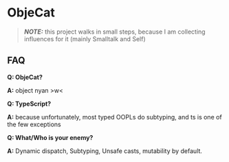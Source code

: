 # ObjeCat

> **_NOTE:_** this project walks in small steps, because I am collecting influences for it (mainly Smalltalk and Self)

## FAQ

**Q: ObjeCat?**

**A:** object nyan >w<

**Q: TypeScript?**

**A:** because unfortunately, most typed OOPLs do subtyping, and ts is one of the few exceptions

**Q: What/Who is your enemy?**

**A:** Dynamic dispatch, Subtyping, Unsafe casts, mutability by default.
